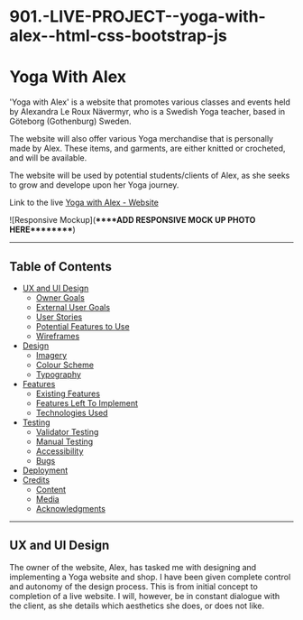# 901.-LIVE-PROJECT--yoga-with-alex--html-css-bootstrap-js

# Yoga With Alex

'Yoga with Alex' is a website that promotes various classes and events held by
Alexandra Le Roux Nävermyr, who is a Swedish Yoga teacher, based in Göteborg
(Gothenburg) Sweden.

The website will also offer various Yoga merchandise that is personally made by Alex.
These items, and garments, are either knitted or crocheted, and will be available.

The website will be used by potential students/clients of Alex, as she seeks to grow and
develope upon her Yoga journey.

Link to the live [Yoga with Alex - Website](https://totallysly.github.io/901.-LIVE-PROJECT--yoga-with-alex--html-css-bootstrap-js/)

![Responsive Mockup](**\*\*\*\***ADD RESPONSIVE MOCK UP PHOTO HERE\***\*\*\*\*\*\*\***)

---

## Table of Contents

-   [UX and UI Design](#ux-and-ui-design)
    -   [Owner Goals](#owner-goals)
    -   [External User Goals](#external-user-goals)
    -   [User Stories](#user-stories)
    -   [Potential Features to Use](#potential-features-to-use)
    -   [Wireframes](#wireframes)
-   [Design](#design)
    -   [Imagery](#imagery)
    -   [Colour Scheme](#colour-scheme)
    -   [Typography](#typography)
-   [Features](#features)
    -   [Existing Features](#existing-features)
    -   [Features Left To Implement](#features-left-to-implement)
    -   [Technologies Used](#technologies-used)
-   [Testing](#testing)
    -   [Validator Testing](#validator-testing)
    -   [Manual Testing](#manual-testing)
    -   [Accessibility](#accessibility)
    -   [Bugs](#unfixed-bugs)
-   [Deployment](#deployment)
-   [Credits](#credits)
    -   [Content](#content)
    -   [Media](#media)
    -   [Acknowledgments](#acknowledgements)

---

## UX and UI Design

The owner of the website, Alex, has tasked me with designing and implementing a Yoga website and shop. I have been given complete control and autonomy of the design process. This is from initial concept to completion of a live website. I will, however, be in constant dialogue with the client, as she details which aesthetics she does, or does not like.
